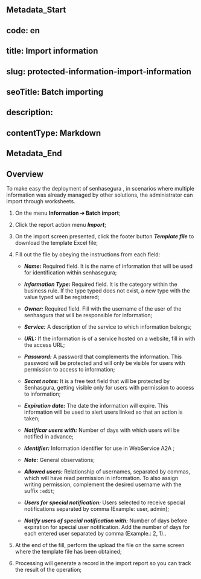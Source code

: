 ## Metadata_Start 
## code: en
## title: Import information 
## slug: protected-information-import-information 
## seoTitle: Batch importing 
## description:  
## contentType: Markdown 
## Metadata_End
## Overview
To make easy the deployment of senhasegura , in scenarios where multiple information was already managed by other solutions, the administrator can import through worksheets.

1.  On the menu **Information ➔ Batch import**;

2.  Click the report action menu ***Import***;

3.  On the import screen presented, click the footer button ***Template file*** to download the template Excel file;

4.  Fill out the file by obeying the instructions from each field:

    -   ***Name:*** Required field. It is the name of information that will be used for identification within senhasegura;

    -   ***Information Type:*** Required field. It is the category within the business rule. If the type typed does not exist, a new type with the value typed will be registered;

    -   ***Owner:*** Required field. Fill with the username of the user of the senhasgura that will be responsible for information;

    -   ***Service:*** A description of the service to which information belongs;

    -   ***URL:*** If the information is of a service hosted on a website, fill in with the access URL;

    -   ***Password:*** A password that complements the information. This password will be protected and will only be visible for users with permission to access to information;

    -   ***Secret notes:*** It is a free text field that will be protected by Senhasgura, getting visible only for users with permission to access to information;

    -   ***Expiration date:*** The date the information will expire. This information will be used to alert users linked so that an action is taken;

    -   ***Notificar users with:*** Number of days with which users will be notified in advance;

    -   ***Identifier:*** Information identifier for use in WebService A2A ;

    -   ***Note:*** General observations;

    -   ***Allowed users:*** Relationship of usernames, separated by commas, which will have read permission in information. To also assign writing permission, complement the desired username with the suffix `:edit`;

    - ***Users for special notification:*** Users selected to receive special notifications separated by comma (Example: user, admin);

    - ***Notify users of special notification with:*** Number of days before expiration for special user notification. Add the number of days for each entered user separated by comma (Example.: 2, 1)..


5.  At the end of the fill, perform the upload the file on the same screen where the template file has been obtained;

6.  Processing will generate a record in the import report so you can track the result of the operation;
